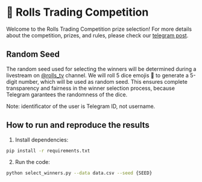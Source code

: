 # 🎡 Rolls Trading Competition
Welcome to the Rolls Trading Competition prize selection! For more details about the competition, prizes, and rules, please check our [telegram post](https://t.me/rolls_tv/1921).

## Random Seed
The random seed used for selecting the winners will be determined during a livestream on [@rolls_tv](https://t.me/rolls_tv) channel. We will roll 5 dice emojis 🎲 to generate a 5-digit number, which will be used as random seed. This ensures complete transparency and fairness in the winner selection process, because Telegram garantees the randomness of the dice.

Note: identificator of the user is Telegram ID, not username.

## How to run and reproduce the results
1. Install dependencies:
```bash
pip install -r requirements.txt
```

2. Run the code:
```bash
python select_winners.py --data data.csv --seed {SEED}
```
